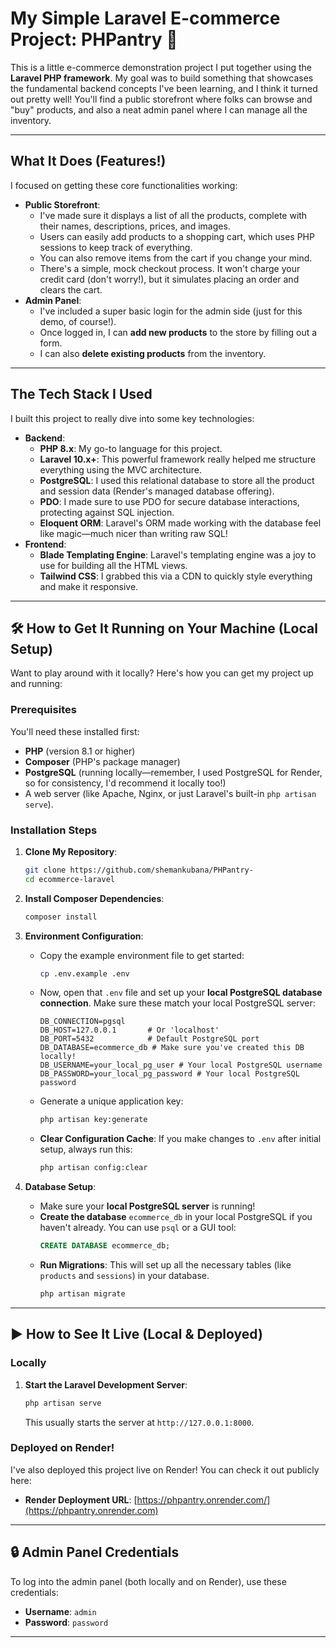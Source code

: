 # My Simple Laravel E-commerce Project: PHPantry 🛒

This is a little e-commerce demonstration project I put together using the **Laravel PHP framework**. My goal was to build something that showcases the fundamental backend concepts I've been learning, and I think it turned out pretty well\! You'll find a public storefront where folks can browse and "buy" products, and also a neat admin panel where I can manage all the inventory.

-----

## What It Does (Features\!)

I focused on getting these core functionalities working:

  * **Public Storefront**:
      * I've made sure it displays a list of all the products, complete with their names, descriptions, prices, and images.
      * Users can easily add products to a shopping cart, which uses PHP sessions to keep track of everything.
      * You can also remove items from the cart if you change your mind.
      * There's a simple, mock checkout process. It won't charge your credit card (don't worry\!), but it simulates placing an order and clears the cart.
  * **Admin Panel**:
      * I've included a super basic login for the admin side (just for this demo, of course\!).
      * Once logged in, I can **add new products** to the store by filling out a form.
      * I can also **delete existing products** from the inventory.

-----

## The Tech Stack I Used

I built this project to really dive into some key technologies:

  * **Backend**:
      * **PHP 8.x**: My go-to language for this project.
      * **Laravel 10.x+**: This powerful framework really helped me structure everything using the MVC architecture.
      * **PostgreSQL**: I used this relational database to store all the product and session data (Render's managed database offering).
      * **PDO**: I made sure to use PDO for secure database interactions, protecting against SQL injection.
      * **Eloquent ORM**: Laravel's ORM made working with the database feel like magic—much nicer than writing raw SQL\!
  * **Frontend**:
      * **Blade Templating Engine**: Laravel's templating engine was a joy to use for building all the HTML views.
      * **Tailwind CSS**: I grabbed this via a CDN to quickly style everything and make it responsive.

-----

## 🛠️ How to Get It Running on Your Machine (Local Setup)

Want to play around with it locally? Here's how you can get my project up and running:

### Prerequisites

You'll need these installed first:

  * **PHP** (version 8.1 or higher)
  * **Composer** (PHP's package manager)
  * **PostgreSQL** (running locally—remember, I used PostgreSQL for Render, so for consistency, I'd recommend it locally too\!)
  * A web server (like Apache, Nginx, or just Laravel's built-in `php artisan serve`).

### Installation Steps

1.  **Clone My Repository**:

    ```bash
    git clone https://github.com/shemankubana/PHPantry-
    cd ecommerce-laravel
    ```

2.  **Install Composer Dependencies**:

    ```bash
    composer install
    ```

3.  **Environment Configuration**:

      * Copy the example environment file to get started:
        ```bash
        cp .env.example .env
        ```
      * Now, open that `.env` file and set up your **local PostgreSQL database connection**. Make sure these match your local PostgreSQL server:
        ```dotenv
        DB_CONNECTION=pgsql
        DB_HOST=127.0.0.1       # Or 'localhost'
        DB_PORT=5432            # Default PostgreSQL port
        DB_DATABASE=ecommerce_db # Make sure you've created this DB locally!
        DB_USERNAME=your_local_pg_user # Your local PostgreSQL username
        DB_PASSWORD=your_local_pg_password # Your local PostgreSQL password
        ```
      * Generate a unique application key:
        ```bash
        php artisan key:generate
        ```
      * **Clear Configuration Cache**: If you make changes to `.env` after initial setup, always run this:
        ```bash
        php artisan config:clear
        ```

4.  **Database Setup**:

      * Make sure your **local PostgreSQL server** is running\!
      * **Create the database** `ecommerce_db` in your local PostgreSQL if you haven't already. You can use `psql` or a GUI tool:
        ```sql
        CREATE DATABASE ecommerce_db;
        ```
      * **Run Migrations**: This will set up all the necessary tables (like `products` and `sessions`) in your database.
        ```bash
        php artisan migrate
        ```

-----

## ▶️ How to See It Live (Local & Deployed)

### Locally

1.  **Start the Laravel Development Server**:

    ```bash
    php artisan serve
    ```

    This usually starts the server at `http://127.0.0.1:8000`.


### Deployed on Render\!

I've also deployed this project live on Render\! You can check it out publicly here:

  * **Render Deployment URL**: [https://phpantry.onrender.com/](https://phpantry.onrender.com)

-----

## 🔒 Admin Panel Credentials

To log into the admin panel (both locally and on Render), use these credentials:

  * **Username**: `admin`
  * **Password**: `password`

-----

